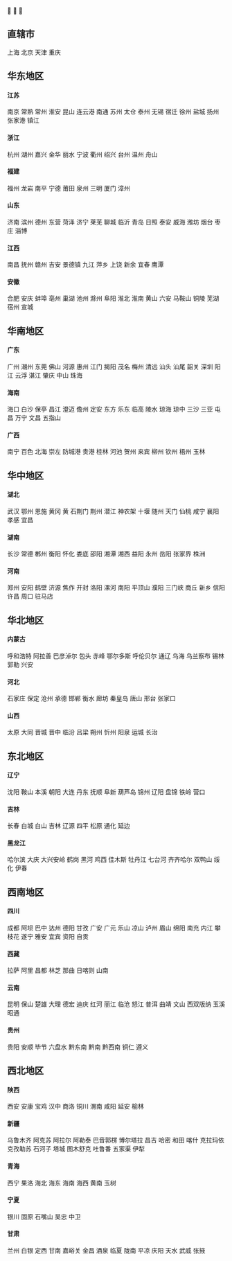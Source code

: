 :rainbow: :rainbow: :rainbow:
## 直辖市
上海 北京 天津 重庆
## 华东地区
#### 江苏
南京 常熟 常州 淮安 昆山 连云港 南通 苏州 太仓 泰州 无锡 宿迁 徐州 盐城 扬州 张家港 镇江
#### 浙江
杭州 湖州 嘉兴 金华 丽水 宁波 衢州 绍兴 台州 温州 舟山
#### 福建
福州 龙岩 南平 宁德 莆田 泉州 三明 厦门 漳州
#### 山东
济南 滨州 德州 东营 菏泽 济宁 莱芜 聊城 临沂 青岛 日照 泰安 威海 潍坊 烟台 枣庄 淄博
#### 江西
南昌 抚州 赣州 吉安 景德镇 九江 萍乡 上饶 新余 宜春 鹰潭
#### 安徽
合肥 安庆 蚌埠 亳州 巢湖 池州 滁州 阜阳 淮北 淮南 黄山 六安 马鞍山 铜陵 芜湖 宿州 宣城
## 华南地区
#### 广东
广州 潮州 东莞 佛山 河源 惠州 江门 揭阳 茂名 梅州 清远 汕头 汕尾 韶关 深圳 阳江 云浮 湛江 肇庆 中山 珠海
#### 海南
海口 白沙 保亭 昌江 澄迈 儋州 定安 东方 乐东 临高 陵水 琼海 琼中 三沙 三亚 屯昌 万宁 文昌 五指山
#### 广西
南宁 百色 北海 崇左 防城港 贵港 桂林 河池 贺州 来宾 柳州 钦州 梧州 玉林
## 华中地区
#### 湖北
武汉 鄂州 恩施 黄冈 黄 石荆门 荆州 潜江 神农架 十堰 随州 天门 仙桃 咸宁 襄阳 孝感 宜昌
#### 湖南
长沙 常德 郴州 衡阳 怀化 娄底 邵阳 湘潭 湘西 益阳 永州 岳阳 张家界 株洲
#### 河南
郑州 安阳 鹤壁 济源 焦作 开封 洛阳 漯河 南阳 平顶山 濮阳 三门峡 商丘 新乡 信阳 许昌 周口 驻马店
## 华北地区
#### 内蒙古
呼和浩特 阿拉善 巴彦淖尔 包头 赤峰 鄂尔多斯 呼伦贝尔 通辽 乌海 乌兰察布 锡林郭勒 兴安
#### 河北
石家庄 保定 沧州 承德 邯郸 衡水 廊坊 秦皇岛 唐山 邢台 张家口
#### 山西
太原 大同 晋城 晋中 临汾 吕梁 朔州 忻州 阳泉 运城 长治
## 东北地区
#### 辽宁
沈阳 鞍山 本溪 朝阳 大连 丹东 抚顺 阜新 葫芦岛 锦州 辽阳 盘锦 铁岭 营口
#### 吉林 
长春 白城 白山 吉林 辽源 四平 松原 通化 延边
#### 黑龙江
哈尔滨 大庆 大兴安岭 鹤岗 黑河 鸡西 佳木斯 牡丹江 七台河 齐齐哈尔 双鸭山 绥化 伊春
## 西南地区
#### 四川
成都 阿坝 巴中 达州 德阳 甘孜 广安 广元 乐山 凉山 泸州 眉山 绵阳 南充 内江 攀枝花 遂宁 雅安 宜宾 资阳 自贡
#### 西藏
拉萨 阿里 昌都 林芝 那曲 日喀则 山南
#### 云南
昆明 保山 楚雄 大理 德宏 迪庆 红河 丽江 临沧 怒江 普洱 曲靖 文山 西双版纳 玉溪 昭通
#### 贵州
贵阳 安顺 毕节 六盘水 黔东南 黔南 黔西南 铜仁 遵义
## 西北地区
#### 陕西
西安 安康 宝鸡 汉中 商洛 铜川 渭南 咸阳 延安 榆林
#### 新疆
乌鲁木齐 阿克苏 阿拉尔 阿勒泰 巴音郭楞 博尔塔拉 昌吉 哈密 和田 喀什 克拉玛依 克孜勒苏 石河子 塔城 图木舒克 吐鲁番 五家渠 伊犁
#### 青海
西宁 果洛 海北 海东 海南 海西 黄南 玉树
#### 宁夏
银川 固原 石嘴山 吴忠 中卫
#### 甘肃
兰州 白银 定西 甘南 嘉峪关 金昌 酒泉 临夏 陇南 平凉 庆阳 天水 武威 张掖